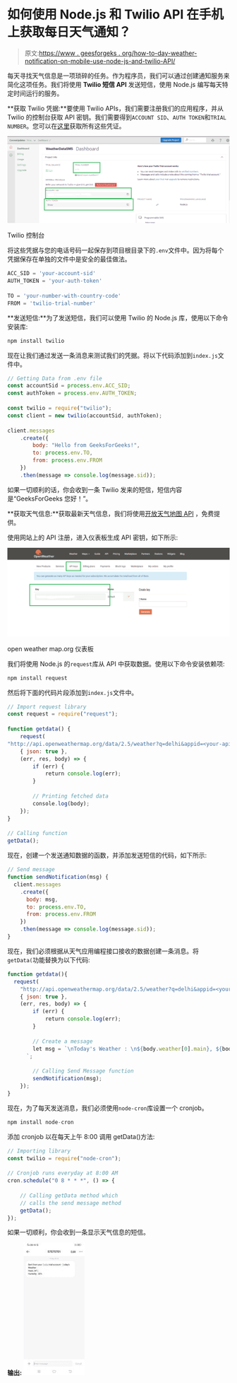 # 如何使用 Node.js 和 Twilio API 在手机上获取每日天气通知？

> 原文:[https://www . geesforgeks . org/how-to-day-weather-notification-on-mobile-use-node-js-and-twilio-API/](https://www.geeksforgeeks.org/how-to-get-daily-weather-notification-on-mobile-using-node-js-and-twilio-api/)

每天寻找天气信息是一项琐碎的任务。作为程序员，我们可以通过创建通知服务来简化这项任务。我们将使用 **Twilio 短信 API** 发送短信，使用 Node.js 编写每天特定时间运行的服务。

**获取 Twilio 凭据:**要使用 Twilio APIs，我们需要注册我们的应用程序，并从 Twilio 的控制台获取 API 密钥。我们需要得到`ACCOUNT SID`、`AUTH TOKEN`和`TRIAL NUMBER`。您可以在[这里](https://www.twilio.com/console/)获取所有这些凭证。

![](img/c67a1d67c638e3240fa96e8fac6a07d9.png)

Twilio 控制台

将这些凭据与您的电话号码一起保存到项目根目录下的`.env`文件中。因为将每个凭据保存在单独的文件中是安全的最佳做法。

```js
ACC_SID = 'your-account-sid'
AUTH_TOKEN = 'your-auth-token'

TO = 'your-number-with-country-code'
FROM = 'twilio-trial-number'
```

**发送短信:**为了发送短信，我们可以使用 Twilio 的 Node.js 库，使用以下命令安装库:

```js
npm install twilio
```

现在让我们通过发送一条消息来测试我们的凭据。将以下代码添加到`index.js`文件中。

```js
// Getting Data from .env file
const accountSid = process.env.ACC_SID;
const authToken = process.env.AUTH_TOKEN;

const twilio = require("twilio");
const client = new twilio(accountSid, authToken);

client.messages
    .create({
        body: "Hello from GeeksForGeeks!",
        to: process.env.TO,
        from: process.env.FROM
    })
    .then(message => console.log(message.sid));
```

如果一切顺利的话，你会收到一条 Twilio 发来的短信，短信内容是“GeeksForGeeks 您好！”。

**获取天气信息:**获取最新天气信息，我们将使用[开放天气地图 API](http://openweathermap.org/) ，免费提供。

使用网站上的 API 注册，进入仪表板生成 API 密钥，如下所示:

![](img/f7c213e122ee08e53f4ef5831184453c.png)

open weather map.org 仪表板

我们将使用 Node.js 的`request`库从 API 中获取数据。使用以下命令安装依赖项:

```js
npm install request
```

然后将下面的代码片段添加到`index.js`文件中。

```js
// Import request library
const request = require("request");

function getdata() {
    request(
"http://api.openweathermap.org/data/2.5/weather?q=delhi&appid=<your-api-key>&units=metric",
    { json: true },
    (err, res, body) => {
        if (err) {
            return console.log(err);
        }

        // Printing fetched data
        console.log(body); 
    });
}

// Calling function
getData();
```

现在，创建一个发送通知数据的函数，并添加发送短信的代码，如下所示:

```js
// Send message
function sendNotification(msg) {
  client.messages
    .create({
      body: msg,
      to: process.env.TO,
      from: process.env.FROM
    })
    .then(message => console.log(message.sid));
}
```

现在，我们必须根据从天气应用编程接口接收的数据创建一条消息。将`getData(`功能替换为以下代码:

```js
function getdata(){
  request(
    "http://api.openweathermap.org/data/2.5/weather?q=delhi&appid=<your-api-key>&units=metric",
    { json: true },
    (err, res, body) => {
        if (err) {
            return console.log(err);
        }

        // Create a message
        let msg = `\nToday's Weather : \n${body.weather[0].main}, ${body.main.temp}°C\nHumidity : ${body.main.humidity}%    
      `;

        // Calling Send Message function
        sendNotification(msg);
    });
}
```

现在，为了每天发送消息，我们必须使用`node-cron`库设置一个 cronjob。

```js
npm install node-cron
```

添加 cronjob 以在每天上午 8:00 调用 getData()方法:

```js
// Importing library
const twilio = require("node-cron");

// Cronjob runs everyday at 8:00 AM
cron.schedule("0 8 * * *", () => {

    // Calling getData method which
    // calls the send message method
    getData(); 
});
```

如果一切顺利，你会收到一条显示天气信息的短信。

**输出:**
![](img/b51e2d72f8d3b7d352e704620d1295a8.png)
